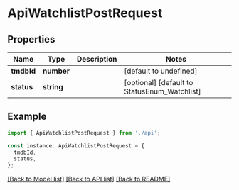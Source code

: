 # ApiWatchlistPostRequest

## Properties

| Name       | Type       | Description | Notes                                        |
| ---------- | ---------- | ----------- | -------------------------------------------- |
| **tmdbId** | **number** |             | [default to undefined]                       |
| **status** | **string** |             | [optional] [default to StatusEnum_Watchlist] |

## Example

```typescript
import { ApiWatchlistPostRequest } from './api';

const instance: ApiWatchlistPostRequest = {
  tmdbId,
  status,
};
```

[[Back to Model list]](../README.md#documentation-for-models) [[Back to API list]](../README.md#documentation-for-api-endpoints) [[Back to README]](../README.md)
